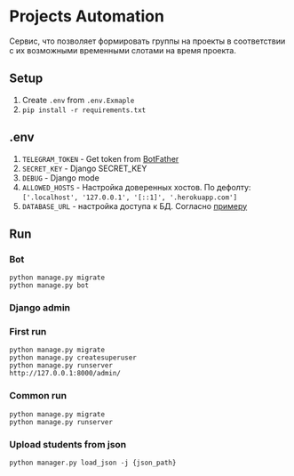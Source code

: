 # Projects Automation
Сервис, что позволяет формировать группы на проекты в соответствии с их возможными временными слотами на время проекта.

## Setup
1. Create `.env` from `.env.Exmaple`
2. `pip install -r requirements.txt`

## .env
1. `TELEGRAM_TOKEN` - Get token from [BotFather](https://t.me/botfather)
2. `SECRET_KEY` - Django SECRET_KEY
3. `DEBUG` - Django mode
4. `ALLOWED_HOSTS` - Настройка доверенных хостов. По дефолту: `['.localhost', '127.0.0.1', '[::1]', '.herokuapp.com']`
5. `DATABASE_URL` - настройка доступа к БД. Согласно [примеру](https://github.com/jacobian/dj-database-url#url-schema)

## Run
### Bot
```
python manage.py migrate
python manage.py bot
```
### Django admin
### First run
```
python manage.py migrate
python manage.py createsuperuser
python manage.py runserver
http://127.0.0.1:8000/admin/
```
### Common run
```
python manage.py migrate
python manage.py runserver
```
### Upload students from json
```
python manager.py load_json -j {json_path}
```